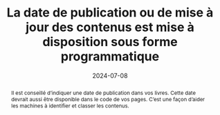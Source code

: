 ---
title: La date de publication ou de mise à jour des contenus est mise à disposition sous forme programmatique
abstract: Il est conseillé d’indiquer une date de publication dans vos livres. Cette date devrait aussi être disponible dans le code de vos pages. C’est une façon d’aider les machines à identifier et classer les contenus.
categories: ["Identification"]
agrege: O4224-E069
opquast: '4 224'
indiceebook: '69'
description: "Règle n° 069"
before: "068"
weight: "069"
after: "070"
actif: '1'
layout: rules
date: 2024-07-08
tags: ["Lisibilité", "Confiance", "Tri et classement"]
objectif: ["Fournir une date de publication aux outils de lecture et d’indexation", "Améliorer le classement par les moteurs de lecture et de classification"]
Meo: ["Utiliser la métadonnée dc:date pour la date de publication", "Utiliser la métadonnée dcterms:modified pour indiquer la date de la dernière modification apportée au fichier"]
Controle: ["Vérifier la présence et la justesse de la métadonnée 'dc:date'", "Vérifier la présence et la pertinence de la métadonnée 'dcterms:modified'"]
epubcheck: 
ace: 
humancheck: true
ReadiumGoToolkit: 
Source: ["Opquast"]
Referentiel: ["N/A"]
steps: ["Fabrication"]
comments:  ["2024-07-22 Changement de classification pour Identification Et Contact"]
---